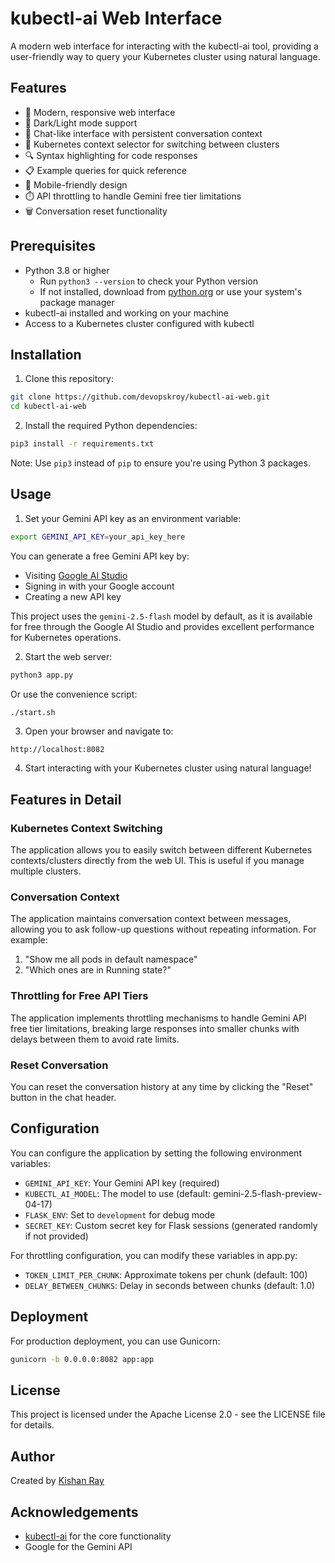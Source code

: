 # kubectl-ai Web Interface

A modern web interface for interacting with the kubectl-ai tool, providing a user-friendly way to query your Kubernetes cluster using natural language.

## Features

- 🚀 Modern, responsive web interface
- 🌙 Dark/Light mode support
- 💬 Chat-like interface with persistent conversation context
- 🔄 Kubernetes context selector for switching between clusters
- 🔍 Syntax highlighting for code responses
- 📋 Example queries for quick reference
- 📱 Mobile-friendly design
- ⏱️ API throttling to handle Gemini free tier limitations
- 🗑️ Conversation reset functionality

## Prerequisites

- Python 3.8 or higher
  - Run `python3 --version` to check your Python version
  - If not installed, download from [python.org](https://www.python.org/downloads/) or use your system's package manager
- kubectl-ai installed and working on your machine
- Access to a Kubernetes cluster configured with kubectl

## Installation

1. Clone this repository:

```bash
git clone https://github.com/devopskroy/kubectl-ai-web.git
cd kubectl-ai-web
```

2. Install the required Python dependencies:

```bash
pip3 install -r requirements.txt
```
Note: Use `pip3` instead of `pip` to ensure you're using Python 3 packages.

## Usage

1. Set your Gemini API key as an environment variable:

```bash
export GEMINI_API_KEY=your_api_key_here
```

You can generate a free Gemini API key by:
- Visiting [Google AI Studio](https://aistudio.google.com/apikey)
- Signing in with your Google account
- Creating a new API key

This project uses the `gemini-2.5-flash` model by default, as it is available for free through the Google AI Studio and provides excellent performance for Kubernetes operations.

2. Start the web server:

```bash
python3 app.py
```

Or use the convenience script:

```bash
./start.sh
```

3. Open your browser and navigate to:

```
http://localhost:8082
```

4. Start interacting with your Kubernetes cluster using natural language!

## Features in Detail

### Kubernetes Context Switching
The application allows you to easily switch between different Kubernetes contexts/clusters directly from the web UI. This is useful if you manage multiple clusters.

### Conversation Context
The application maintains conversation context between messages, allowing you to ask follow-up questions without repeating information. For example:
1. "Show me all pods in default namespace"
2. "Which ones are in Running state?"

### Throttling for Free API Tiers
The application implements throttling mechanisms to handle Gemini API free tier limitations, breaking large responses into smaller chunks with delays between them to avoid rate limits.

### Reset Conversation
You can reset the conversation history at any time by clicking the "Reset" button in the chat header.

## Configuration

You can configure the application by setting the following environment variables:

- `GEMINI_API_KEY`: Your Gemini API key (required)
- `KUBECTL_AI_MODEL`: The model to use (default: gemini-2.5-flash-preview-04-17)
- `FLASK_ENV`: Set to `development` for debug mode
- `SECRET_KEY`: Custom secret key for Flask sessions (generated randomly if not provided)

For throttling configuration, you can modify these variables in app.py:
- `TOKEN_LIMIT_PER_CHUNK`: Approximate tokens per chunk (default: 100)
- `DELAY_BETWEEN_CHUNKS`: Delay in seconds between chunks (default: 1.0)

## Deployment

For production deployment, you can use Gunicorn:

```bash
gunicorn -b 0.0.0.0:8082 app:app
```

## License

This project is licensed under the Apache License 2.0 - see the LICENSE file for details.

## Author

Created by [Kishan Ray](https://github.com/devopskroy)

## Acknowledgements

- [kubectl-ai](https://github.com/GoogleCloudPlatform/kubectl-ai) for the core functionality
- Google for the Gemini API 